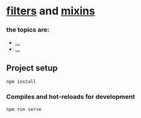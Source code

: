 # [filters](https://v2.vuejs.org/v2/guide/filters) and [mixins](https://v2.vuejs.org/v2/guide/mixins.html?redirect=true)


### the topics are:
* [...]()
* [...]()

## Project setup
```
npm install
```

### Compiles and hot-reloads for development
```
npm run serve
```

